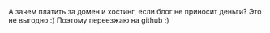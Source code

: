А зачем платить за домен и хостинг, если блог не приносит деньги? Это не выгодно :) Поэтому переезжаю на github :)
